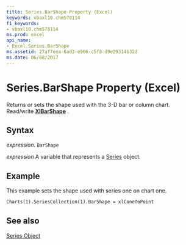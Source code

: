 ```yaml
---
title: Series.BarShape Property (Excel)
keywords: vbaxl10.chm578114
f1_keywords:
- vbaxl10.chm578114
ms.prod: excel
api_name:
- Excel.Series.BarShape
ms.assetid: 27af7eea-6ad3-e906-c5f8-d9e29314b32d
ms.date: 06/08/2017
---
```



# Series.BarShape Property (Excel)

Returns or sets the shape used with the 3-D bar or column chart. Read/write  **[XlBarShape](Excel.XlBarShape.md)** .


## Syntax

 _expression_. `BarShape`

 _expression_ A variable that represents a [Series](Excel.Series-graph-object.md) object.


## Example

This example sets the shape used with series one on chart one.


```vb
Charts(1).SeriesCollection(1).BarShape = xlConeToPoint
```


## See also


[Series Object](Excel.Series(object).md)

